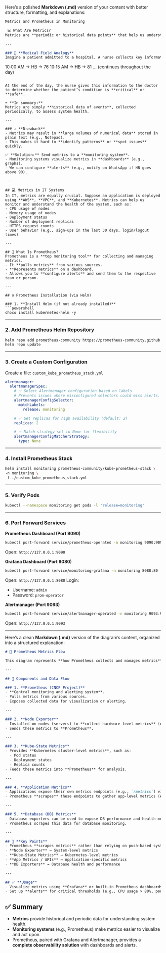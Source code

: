 Here’s a polished **Markdown (.md)** version of your content with better structure, formatting, and explanations:

```markdown
Metrics and Prometheus in Monitoring

 📊 What Are Metrics?
Metrics are **periodic or historical data points** that help us understand the **health of a system**.

---

### 🏥 **Medical Field Analogy**
Imagine a patient admitted to a hospital. A nurse collects key information every 15 minutes and records it:  

```

10:00 AM → HB → 76
10:15 AM → HB → 81
... (continues throughout the day)

````

At the end of the day, the nurse gives this information to the doctor to determine whether the patient’s condition is **critical** or **safe**.

➡ **In summary:**  
Metrics are simply **historical data of events**, collected periodically, to assess system health.

---

### ⚠️ **Drawback**
- Metrics may result in **large volumes of numerical data** stored in plain text (e.g., Notepad).  
- This makes it hard to **identify patterns** or **spot issues** quickly.  

✅ **Solution:** Send metrics to a **monitoring system**.  
- Monitoring systems visualize metrics in **dashboards** (e.g., graphs).  
- We can configure **alerts** (e.g., notify on WhatsApp if HB goes above 90).

---

## 💻 Metrics in IT Systems
In IT, metrics are equally crucial. Suppose an application is deployed using **AWS**, **VPC**, and **Kubernetes**. Metrics can help us monitor and understand the health of the system, such as:  
- CPU usage of nodes  
- Memory usage of nodes  
- Deployment status  
- Number of deployment replicas  
- HTTPS request counts  
- User behavior (e.g., sign-ups in the last 30 days, login/logout times)

---

## 🔎 What Is Prometheus?
Prometheus is a **top monitoring tool** for collecting and managing metrics.  
- It **pulls metrics** from various sources.  
- **Represents metrics** on a dashboard.  
- Allows you to **configure alerts** and send them to the respective team or person.

---

## ⚙️ Prometheus Installation (via Helm)

### 1. **Install Helm (if not already installed)**
```powershell
choco install kubernetes-helm -y
````

---

### 2. **Add Prometheus Helm Repository**

```bash
helm repo add prometheus-community https://prometheus-community.github.io/helm-charts
helm repo update
```

---

### 3. **Create a Custom Configuration**

Create a file: `custom_kube_prometheus_stack.yml`

```yaml
alertmanager:
  alertmanagerSpec:
    # ✅ Select Alertmanager configuration based on labels
    # Prevents issues where misconfigured selectors could miss alerts.
    alertmanagerConfigSelector:
      matchLabels:
        release: monitoring

    # ✅ Set replicas for high availability (default: 2)
    replicas: 2

    # ✅ Match strategy set to None for flexibility
    alertmanagerConfigMatcherStrategy:
      type: None
```

---

### 4. **Install Prometheus Stack**

```bash
helm install monitoring prometheus-community/kube-prometheus-stack \
-n monitoring \
-f ./custom_kube_prometheus_stack.yml
```

---

### 5. **Verify Pods**

```bash
kubectl --namespace monitoring get pods -l "release=monitoring"
```

---

### 6. **Port Forward Services**

**Prometheus Dashboard (Port 9090)**

```bash
kubectl port-forward service/prometheus-operated -n monitoring 9090:9090
```

Open: `http://127.0.0.1:9090`

**Grafana Dashboard (Port 8080)**

```bash
kubectl port-forward service/monitoring-grafana -n monitoring 8080:80
```

Open: `http://127.0.0.1:8080`
Login:

* Username: `admin`
* Password: `prom-operator`

**Alertmanager (Port 9093)**

```bash
kubectl port-forward service/alertmanager-operated -n monitoring 9093:9093
```

Open: `http://127.0.0.1:9093`

---


Here’s a clean **Markdown (.md)** version of the diagram’s content, organized into a structured explanation:

```markdown
# 📡 Prometheus Metrics Flow

This diagram represents **how Prometheus collects and manages metrics** in a monitoring system.

---

## 🔗 Components and Data Flow

### 1. **Prometheus (CNCF Project)**
- **Central monitoring and alerting system**.
- Pulls metrics from various sources.
- Exposes collected data for visualization or alerting.

---

### 2. **Node Exporter**
- Installed on nodes (servers) to **collect hardware-level metrics** (e.g., CPU, memory, disk usage).
- Sends these metrics to **Prometheus**.

---

### 3. **Kube-State Metrics**
- Provides **Kubernetes cluster-level metrics**, such as:
  - Pod status
  - Deployment states
  - Replica counts
- Feeds these metrics into **Prometheus** for analysis.

---

### 4. **Application Metrics**
- Applications expose their own metrics endpoints (e.g., `/metrics`) via **APIs** or services.
- Prometheus **scrapes** these endpoints to gather app-level metrics (e.g., request counts, error rates).

---

### 5. **Database (DB) Metrics**
- Database exporters can be used to expose DB performance and health metrics.
- Prometheus scrapes this data for database monitoring.

---

## 🔎 **Key Points**
- Prometheus **scrapes metrics** rather than relying on push-based systems.  
- **Node Exporter** → System-level metrics  
- **Kube-State Metrics** → Kubernetes-level metrics  
- **App Metrics / APIs** → Application-specific metrics  
- **DB Exporters** → Database health and performance  

---

## ✅ **Usage**
- Visualize metrics using **Grafana** or built-in Prometheus dashboards.
- Set up **alerts** for critical thresholds (e.g., CPU usage > 80%, pod failures).
```


## ✅ **Summary**

* **Metrics** provide historical and periodic data for understanding system health.
* **Monitoring systems** (e.g., Prometheus) make metrics easier to visualize and act upon.
* Prometheus, paired with Grafana and Alertmanager, provides a **complete observability solution** with dashboards and alerts.

```


